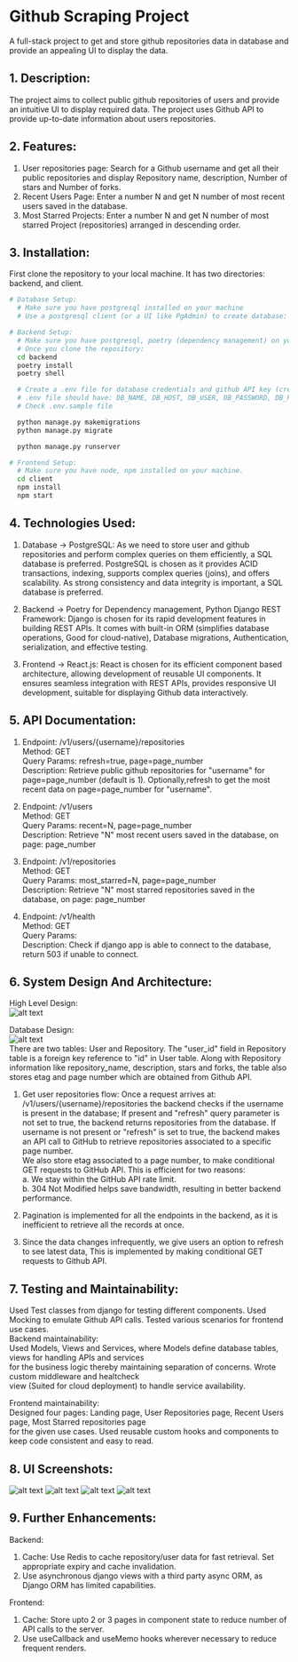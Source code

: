 
# Github Scraping Project

A full-stack project to get and store github repositories data in database and provide an appealing UI to display the data.

## 1. Description:
The project aims to collect public github repositories of users and provide an intuitive UI to display required data. The project uses Github API to provide up-to-date information about users repositories.


## 2. Features:
1. User repositories page: Search for a Github username and get all their public repositories and  display Repository name, description, Number of stars and Number of forks. 
2. Recent Users Page: Enter a number N and get N number of most recent users saved in the  database.
3. Most Starred Projects: Enter a number N and get N number of most starred Project  (repositories) arranged in descending order.


## 3. Installation:

First clone the repository to your local machine. It has two directories: backend, and client.

```bash
# Database Setup: 
  # Make sure you have postgresql installed on your machine
  # Use a postgresql client (or a UI like PgAdmin) to create database: GithubScraper
```

```bash
# Backend Setup: 
  # Make sure you have postgresql, poetry (dependency management) on your machine.
  # Once you clone the repository:
  cd backend
  poetry install
  poetry shell

  # Create a .env file for database credentials and github API key (create a Github Personal Access Token )
  # .env file should have: DB_NAME, DB_HOST, DB_USER, DB_PASSWORD, DB_PORT, GITHUB_API_TOKEN
  # Check .env.sample file

  python manage.py makemigrations
  python manage.py migrate

  python manage.py runserver
```

```bash
# Frontend Setup: 
  # Make sure you have node, npm installed on your machine.
  cd client
  npm install
  npm start

```

## 4. Technologies Used:
1. Database -> PostgreSQL: As we need to store user and github repositories and perform complex queries on them efficiently, a SQL database is preferred. PostgreSQL is chosen as it provides ACID transactions, indexing, supports complex queries (joins), and offers scalability. As strong consistency and data integrity is important, a SQL database is preferred.

2. Backend -> Poetry for Dependency management, Python Django REST Framework: Django is chosen for its rapid development features in building REST APIs. It comes with built-in ORM (simplifies database operations, Good for cloud-native), Database migrations, Authentication, serialization, and effective testing.

3. Frontend -> React.js: React is chosen for its efficient component based architecture, allowing development of reusable UI components. It ensures seamless integration with REST APIs, provides responsive UI development, suitable for displaying Github data interactively.

## 5. API Documentation:

1. Endpoint: /v1/users/{username}/repositories  
    Method: GET  
    Query Params: refresh=true, page=page_number  
    Description: Retrieve public github repositories for "username" for page=page_number (default is   1). Optionally,refresh to get the most recent data on page=page_number for "username".

2. Endpoint: /v1/users  
    Method: GET  
    Query Params: recent=N, page=page_number  
    Description: Retrieve "N" most recent users saved in the  database, on page: page_number  

3. Endpoint: /v1/repositories  
    Method: GET  
    Query Params: most_starred=N, page=page_number  
    Description: Retrieve "N" most starred repositories saved in the database, on page: page_number  

4. Endpoint: /v1/health  
    Method: GET  
    Query Params:  
    Description: Check if django app is able to connect to the database, return 503 if unable to   connect.  

## 6. System Design And Architecture:  

High Level Design:  
![alt text](client/public/Architecture.png)  

Database Design:  
![alt text](client/public/Database.png)  
There are two tables: User and Repository. The "user_id" field in Repository table is a foreign key   reference to "id" in User table. Along with Repository information like repository_name, description,  stars and forks, the table also stores etag and page number which are obtained from   Github API.  

1. Get user repositories flow: Once a request arrives at: /v1/users/{username}/repositories the backend  checks if the username is present in the database; If present and "refresh" query parameter is not set to  true, the backend returns repositories from the database. If username is not present or "refresh" is set to  true, the backend makes an API call to GitHub to retrieve repositories associated to a specific page  number.   
We also store etag associated to a page number, to make conditional GET requests to GitHub API. This is  efficient for two reasons:  
a. We stay within the GitHub API rate limit.  
b. 304 Not Modified helps save bandwidth, resulting in better backend performance.  

2. Pagination is implemented for all the endpoints in the backend, as it is inefficient to  retrieve all the  records at once.  

3. Since the data changes infrequently, we give users an option to refresh to see latest data, This is  implemented by making conditional GET requests to Github API.  


## 7. Testing and Maintainability:  

Used Test classes from django for testing different components. Used Mocking to emulate Github API calls.  Tested various scenarios for frontend use cases.   
Backend maintainability:  
Used Models, Views and Services, where Models define database tables, views for handling APIs and services  
for the business logic thereby maintaining separation of concerns. Wrote custom middleware and healtcheck  
view (Suited for cloud deployment) to handle service availability.  

Frontend maintainability:  
Designed four pages: Landing page, User Repositories page, Recent Users page, Most Starred repositories page  
for the given use cases. Used reusable custom hooks and components to keep code consistent and easy to read.


## 8. UI Screenshots:  
![alt text](client/public/LandingPage.png) ![alt text](client/public/UserRepositoriesPage.png)
![alt text](client/public/RecentUsersPage.png) ![alt text](client/public/StarredReposPage.png)

## 9. Further Enhancements:  

Backend:  
1. Cache: Use Redis to cache repository/user data for fast retrieval. Set appropriate expiry and cache  invalidation.
2. Use asynchronous django views with a third party async ORM, as Django ORM has limited capabilities.  


Frontend:  
1. Cache: Store upto 2 or 3 pages in component state to reduce number of API calls to the server.  
2. Use useCallback and useMemo hooks wherever necessary to reduce frequent renders.  